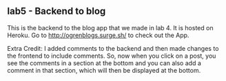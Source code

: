 ## lab5 - Backend to blog
This is the backend to the blog app that we made in lab 4. It is hosted on Heroku. Go to http://ogrenblogs.surge.sh/ to check out the App. 

Extra Credit:
I added comments to the backend and then made changes to the frontend to include comments. So, now when you click on a post, you see the comments in a section at the bottom and you can also add a comment in that section, which will then be displayed at the bottom.
